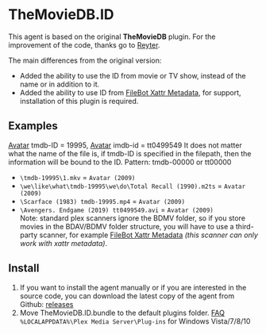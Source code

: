 # TheMovieDB.ID
This agent is based on the original **TheMovieDB** plugin. For the improvement of the code, thanks go to [Reyter](https://github.com/ReyterAK).

The main differences from the original version:
- Added the ability to use the ID from movie or TV show, instead of the name or in addition to it.
- Added the ability to use ID from [FileBot Xattr Metadata](https://github.com/filebot/plex-agents), for support, installation of this plugin is required.

## Examples
[Avatar](https://www.themoviedb.org/movie/19995-avatar) tmdb-ID = 19995, [Avatar](https://www.imdb.com/title/tt0499549/) imdb-id = tt0499549
It does not matter what the name of the file is, if tmdb-ID is specified in the filepath, then the information will be bound to the ID.
Pattern: tmdb-00000 or tt00000

* `\tmdb-19995\1.mkv` = `Avatar (2009)`                                   
* `\we\like\what\tmdb-19995\we\do\Total Recall (1990).m2ts` = `Avatar (2009)`
* `\Scarface (1983) tmdb-19995.mp4` = `Avatar (2009)`                     
* `\Avengers. Endgame (2019) tt0499549.avi` = `Avatar (2009)`       
Note: standard plex scanners ignore the BDMV folder, so if you store movies in the BDAV/BDMV folder structure, you will have to use a third-party scanner, for example [FileBot Xattr Metadata](https://github.com/filebot/plex-agents) *(this scanner can only work with xattr metadata)*.

## Install
1. If you want to install the agent manually or if you are interested in the source code, you can download the latest copy of the agent from Github: [releases](https://github.com/IIeTp/TheMovieDB.ID.bundle/releases)
2. Move TheMovieDB.ID.bundle to the default plugins folder. [FAQ](https://support.plex.tv/articles/202915258-where-is-the-plex-media-server-data-directory-located/)            
   `%LOCALAPPDATA%\Plex Media Server\Plug-ins` for Windows Vista/7/8/10
   
